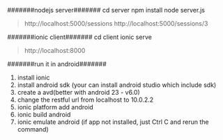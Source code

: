 #######nodejs server#######
 cd server
 npm install
 node server.js
 > http://localhost:5000/sessions
 > http://localhost:5000/sessions/3





#######ionic client#######
 cd client
 ionic serve
 > http://localhost:8000





#######run it in android#######
1. install ionic
2. install android sdk (your can install android studio which include sdk)
3. create a avd(better with android 23 - v6.0)
4. change the restful url from localhost to 10.0.2.2
5. ionic platform add android
6. ionic build android
7. ionic emulate android (if app not installed, just Ctrl C and rerun the command)
